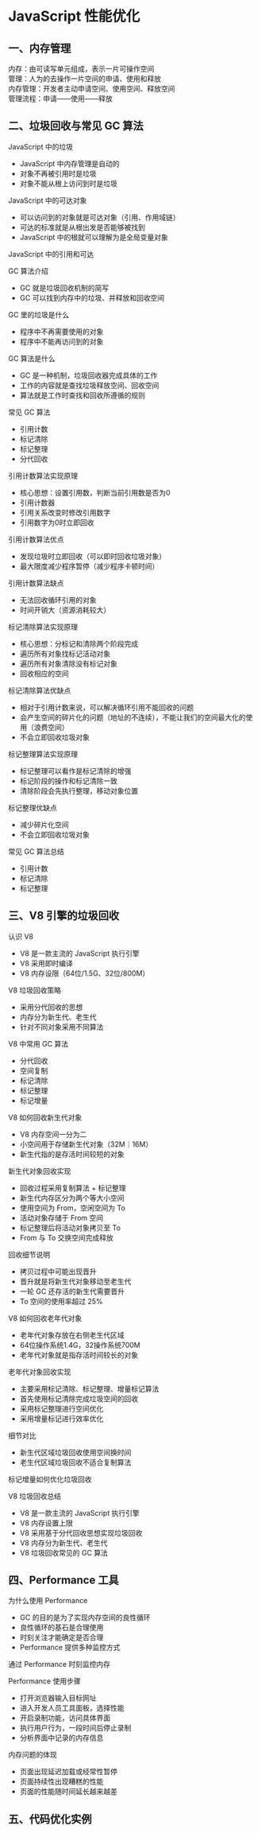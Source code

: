 # JavaScript 性能优化

## 一、内存管理
内存：由可读写单元组成，表示一片可操作空间  
管理：人为的去操作一片空间的申请、使用和释放  
内存管理：开发者主动申请空间、使用空间、释放空间  
管理流程：申请——使用——释放

## 二、垃圾回收与常见 GC 算法
JavaScript 中的垃圾  
* JavaScript 中内存管理是自动的
* 对象不再被引用时是垃圾
* 对象不能从根上访问到时是垃圾

JavaScript 中的可达对象  
* 可以访问到的对象就是可达对象（引用、作用域链）  
* 可达的标准就是从根出发是否能够被找到  
* JavaScript 中的根就可以理解为是全局变量对象

JavaScript 中的引用和可达  

GC 算法介绍  
* GC 就是垃圾回收机制的简写  
* GC 可以找到内存中的垃圾、并释放和回收空间

GC 里的垃圾是什么  
* 程序中不再需要使用的对象  
* 程序中不能再访问到的对象

GC 算法是什么  
* GC 是一种机制，垃圾回收器完成具体的工作  
* 工作的内容就是查找垃圾释放空间、回收空间  
* 算法就是工作时查找和回收所遵循的规则

常见 GC 算法  
* 引用计数  
* 标记清除  
* 标记整理  
* 分代回收

引用计数算法实现原理  
* 核心思想：设置引用数，判断当前引用数是否为0  
* 引用计数器  
* 引用关系改变时修改引用数字  
* 引用数字为0时立即回收

引用计数算法优点  
* 发现垃圾时立即回收（可以即时回收垃圾对象）  
* 最大限度减少程序暂停（减少程序卡顿时间）

引用计数算法缺点  
* 无法回收循环引用的对象  
* 时间开销大（资源消耗较大）  

标记清除算法实现原理  
* 核心思想：分标记和清除两个阶段完成  
* 遍历所有对象找标记活动对象  
* 遍历所有对象清除没有标记对象  
* 回收相应的空间  

标记清除算法优缺点  
* 相对于引用计数来说，可以解决循环引用不能回收的问题  
* 会产生空间的碎片化的问题（地址的不连续），不能让我们的空间最大化的使用（浪费空间）  
* 不会立即回收垃圾对象

标记整理算法实现原理  
* 标记整理可以看作是标记清除的增强  
* 标记阶段的操作和标记清除一致  
* 清除阶段会先执行整理，移动对象位置

标记整理优缺点  
* 减少碎片化空间  
* 不会立即回收垃圾对象

常见 GC 算法总结  
* 引用计数  
* 标记清除  
* 标记整理

## 三、V8 引擎的垃圾回收
认识 V8
* V8 是一款主流的 JavaScript 执行引擎  
* V8 采用即时编译  
* V8 内存设限（64位/1.5G、32位/800M）

V8 垃圾回收策略  
* 采用分代回收的思想  
* 内存分为新生代、老生代  
* 针对不同对象采用不同算法

V8 中常用 GC 算法  
* 分代回收  
* 空间复制  
* 标记清除  
* 标记整理  
* 标记增量

V8 如何回收新生代对象  
* V8 内存空间一分为二  
* 小空间用于存储新生代对象（32M｜16M）  
* 新生代指的是存活时间较短的对象  

新生代对象回收实现  
* 回收过程采用复制算法 + 标记整理  
* 新生代内存区分为两个等大小空间  
* 使用空间为 From，空闲空间为 To  
* 活动对象存储于 From 空间  
* 标记整理后将活动对象拷贝至 To  
* From 与 To 交换空间完成释放

回收细节说明  
* 拷贝过程中可能出现晋升  
* 晋升就是将新生代对象移动至老生代  
* 一轮 GC 还存活的新生代需要晋升  
* To 空间的使用率超过 25%

V8 如何回收老年代对象  
* 老年代对象存放在右侧老生代区域  
* 64位操作系统1.4G，32操作系统700M  
* 老年代对象就是指存活时间较长的对象

老年代对象回收实现  
* 主要采用标记清除、标记整理、增量标记算法  
* 首先使用标记清除完成垃圾空间的回收  
* 采用标记整理进行空间优化  
* 采用增量标记进行效率优化

细节对比  
* 新生代区域垃圾回收使用空间换时间  
* 老生代区域垃圾回收不适合复制算法

标记增量如何优化垃圾回收

V8 垃圾回收总结  
* V8 是一款主流的 JavaScript 执行引擎  
* V8 内存设置上限  
* V8 采用基于分代回收思想实现垃圾回收  
* V8 内存分为新生代、老生代  
* V8 垃圾回收常见的 GC 算法

## 四、Performance 工具
为什么使用 Performance  
* GC 的目的是为了实现内存空间的良性循环  
* 良性循环的基石是合理使用  
* 时刻关注才能确定是否合理  
* Performance 提供多种监控方式

通过 Performance 时刻监控内存

Performance 使用步骤  
* 打开浏览器输入目标网址  
* 进入开发人员工具面板，选择性能  
* 开启录制功能，访问具体界面  
* 执行用户行为，一段时间后停止录制  
* 分析界面中记录的内存信息

内存问题的体现  
* 页面出现延迟加载或经常性暂停  
* 页面持续性出现糟糕的性能  
* 页面的性能随时间延长越来越差



## 五、代码优化实例
